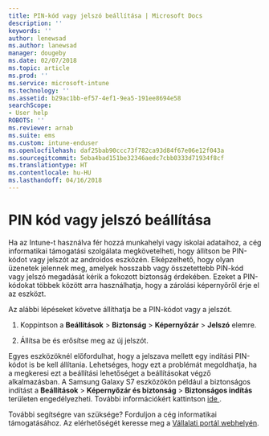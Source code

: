 ```yaml
---
title: PIN-kód vagy jelszó beállítása | Microsoft Docs
description: ''
keywords: ''
author: lenewsad
ms.author: lanewsad
manager: dougeby
ms.date: 02/07/2018
ms.topic: article
ms.prod: ''
ms.service: microsoft-intune
ms.technology: ''
ms.assetid: b29ac1bb-ef57-4ef1-9ea5-191ee8694e58
searchScope:
- User help
ROBOTS: ''
ms.reviewer: arnab
ms.suite: ems
ms.custom: intune-enduser
ms.openlocfilehash: daf25bab90ccc73f782ca93d84f67e06e12f043a
ms.sourcegitcommit: 5eba4bad151be32346aedc7cbb0333d71934f8cf
ms.translationtype: HT
ms.contentlocale: hu-HU
ms.lasthandoff: 04/16/2018
---
```

# <a name="set-your-pin-or-password"></a>PIN kód vagy jelszó beállítása

Ha az Intune-t használva fér hozzá munkahelyi vagy iskolai adataihoz, a cég informatikai támogatási szolgálata megkövetelheti, hogy állítson be PIN-kódot vagy jelszót az androidos eszközén. Elképzelhető, hogy olyan üzenetek jelennek meg, amelyek hosszabb vagy összetettebb PIN-kód vagy jelszó megadását kérik a fokozott biztonság érdekében. Ezeket a PIN-kódokat többek között arra használhatja, hogy a zárolási képernyőről érje el az eszközt.

Az alábbi lépéseket követve állíthatja be a PIN-kódot vagy a jelszót.

1.  Koppintson a **Beállítások** > **Biztonság** > **Képernyőzár** > **Jelszó** elemre.

2.  Állítsa be és erősítse meg az új jelszót.

Egyes eszközöknél előfordulhat, hogy a jelszava mellett egy indítási PIN-kódot is be kell állítania. Lehetséges, hogy ezt a problémát megoldhatja, ha a megkeresi ezt a beállítási lehetőséget a beállításokat végző alkalmazásban. A Samsung Galaxy S7 eszközökön például a biztonságos indítást a **Beállítások** > **Képernyőzár és biztonság** > **Biztonságos indítás** területen engedélyezheti. További információkért kattintson [ide ](/intune-user-help/your-device-appears-encrypted-but-cp-says-otherwise-android). 

További segítségre van szüksége? Forduljon a cég informatikai támogatásához. Az elérhetőségét keresse meg a [Vállalati portál webhelyén](https://portal.manage.microsoft.com#HelpDeskDialog).
